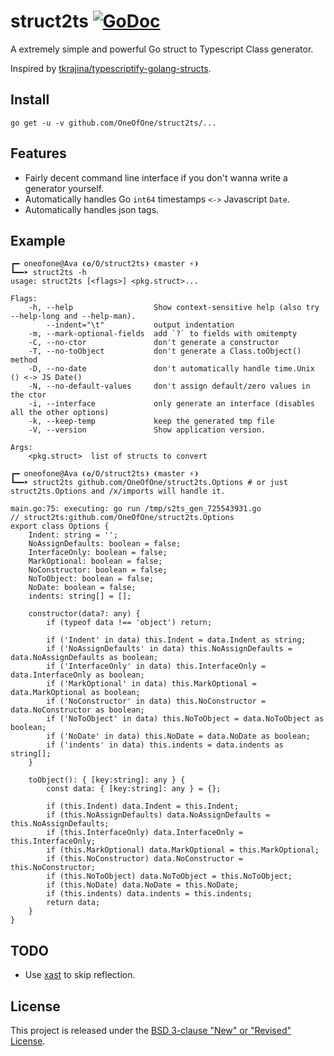 # struct2ts [![GoDoc](https://godoc.org/github.com/OneOfOne/struct2ts?status.svg)](https://godoc.org/github.com/OneOfOne/struct2ts)

A extremely simple and powerful Go struct to Typescript Class generator.

Inspired by [tkrajina/typescriptify-golang-structs](https://github.com/tkrajina/typescriptify-golang-structs).

## Install

	go get -u -v github.com/OneOfOne/struct2ts/...

## Features

* Fairly decent command line interface if you don't wanna write a generator yourself.
* Automatically handles Go `int64` timestamps `<->` Javascript `Date`.
* Automatically handles json tags.

## Example

```
┏━ oneofone@Ava ❨✪/O/struct2ts❩ ❨master ⚡❩
┗━━➤ struct2ts -h
usage: struct2ts [<flags>] <pkg.struct>...

Flags:
	-h, --help                  Show context-sensitive help (also try --help-long and --help-man).
		--indent="\t"           output indentation
	-m, --mark-optional-fields  add `?` to fields with omitempty
	-C, --no-ctor               don't generate a constructor
	-T, --no-toObject           don't generate a Class.toObject() method
	-D, --no-date               don't automatically handle time.Unix () <-> JS Date()
	-N, --no-default-values     don't assign default/zero values in the ctor
	-i, --interface             only generate an interface (disables all the other options)
	-k, --keep-temp             keep the generated tmp file
	-V, --version               Show application version.

Args:
	<pkg.struct>  list of structs to convert

┏━ oneofone@Ava ❨✪/O/struct2ts❩ ❨master ⚡❩
┗━━➤ struct2ts github.com/OneOfOne/struct2ts.Options # or just struct2ts.Options and /x/imports will handle it.

main.go:75: executing: go run /tmp/s2ts_gen_725543931.go
// struct2ts:github.com/OneOfOne/struct2ts.Options
export class Options {
	Indent: string = '';
	NoAssignDefaults: boolean = false;
	InterfaceOnly: boolean = false;
	MarkOptional: boolean = false;
	NoConstructor: boolean = false;
	NoToObject: boolean = false;
	NoDate: boolean = false;
	indents: string[] = [];

	constructor(data?: any) {
		if (typeof data !== 'object') return;

		if ('Indent' in data) this.Indent = data.Indent as string;
		if ('NoAssignDefaults' in data) this.NoAssignDefaults = data.NoAssignDefaults as boolean;
		if ('InterfaceOnly' in data) this.InterfaceOnly = data.InterfaceOnly as boolean;
		if ('MarkOptional' in data) this.MarkOptional = data.MarkOptional as boolean;
		if ('NoConstructor' in data) this.NoConstructor = data.NoConstructor as boolean;
		if ('NoToObject' in data) this.NoToObject = data.NoToObject as boolean;
		if ('NoDate' in data) this.NoDate = data.NoDate as boolean;
		if ('indents' in data) this.indents = data.indents as string[];
	}

	toObject(): { [key:string]: any } {
		const data: { [key:string]: any } = {};

		if (this.Indent) data.Indent = this.Indent;
		if (this.NoAssignDefaults) data.NoAssignDefaults = this.NoAssignDefaults;
		if (this.InterfaceOnly) data.InterfaceOnly = this.InterfaceOnly;
		if (this.MarkOptional) data.MarkOptional = this.MarkOptional;
		if (this.NoConstructor) data.NoConstructor = this.NoConstructor;
		if (this.NoToObject) data.NoToObject = this.NoToObject;
		if (this.NoDate) data.NoDate = this.NoDate;
		if (this.indents) data.indents = this.indents;
		return data;
	}
}
```

## TODO

* Use [xast](https://github.com/OneOfOne/struct2ts) to skip reflection.

## License

This project is released under the [BSD 3-clause "New" or "Revised" License](https://github.com/golang/go/blob/master/LICENSE).
